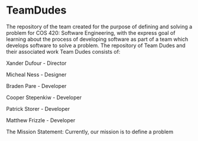 # TeamDudes
The repository of the team created for the purpose of defining and solving a problem for COS 420: Software Engineering, with the express goal of learning about the process of developing software as part of a team which develops software to solve a problem.
The repository of Team Dudes and their associated work Team Dudes consists of:

Xander Dufour - Director

Micheal Ness - Designer

Braden Pare - Developer

Cooper Stepenkiw - Developer

Patrick Storer - Developer

Matthew Frizzle - Developer

The Mission Statement: Currently, our mission is to define a problem
